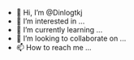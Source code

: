 - 👋 Hi, I’m @Dinlogtkj
- 👀 I’m interested in ...
- 🌱 I’m currently learning ...
- 💞️ I’m looking to collaborate on ...
- 📫 How to reach me ...

<!---
Dinlogtkj/Dinlogtkj is a ✨ special ✨ repository because its `README.md` (this file) appears on your GitHub profile.
You can click the Preview link to take a look at your changes.
--->
